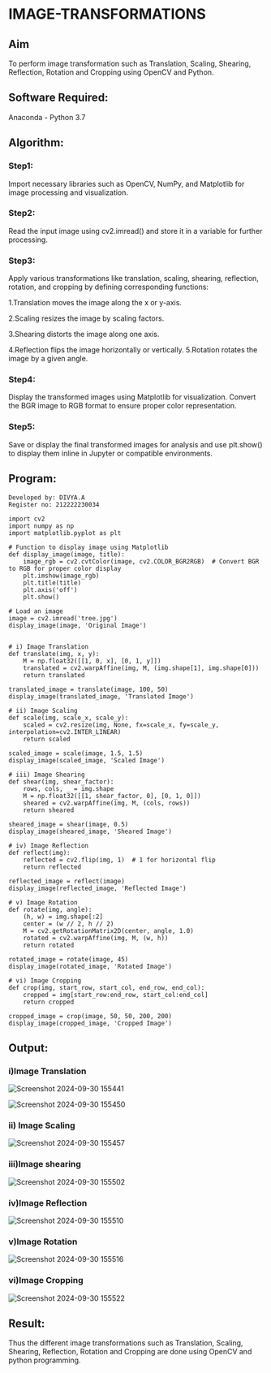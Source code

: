 # IMAGE-TRANSFORMATIONS


## Aim
To perform image transformation such as Translation, Scaling, Shearing, Reflection, Rotation and Cropping using OpenCV and Python.

## Software Required:
Anaconda - Python 3.7

## Algorithm:
### Step1:
Import necessary libraries such as OpenCV, NumPy, and Matplotlib for image processing and visualization.

### Step2:
Read the input image using cv2.imread() and store it in a variable for further processing.

### Step3:
Apply various transformations like translation, scaling, shearing, reflection, rotation, and cropping by defining corresponding functions:

1.Translation moves the image along the x or y-axis.

2.Scaling resizes the image by scaling factors.

3.Shearing distorts the image along one axis. 

4.Reflection flips the image horizontally or vertically. 5.Rotation rotates the image by a given angle.

### Step4:
Display the transformed images using Matplotlib for visualization. Convert the BGR image to RGB format to ensure proper color representation.

### Step5:
Save or display the final transformed images for analysis and use plt.show() to display them inline in Jupyter or compatible environments.



## Program:
```
Developed by: DIVYA.A
Register no: 212222230034

import cv2
import numpy as np
import matplotlib.pyplot as plt

# Function to display image using Matplotlib
def display_image(image, title):
    image_rgb = cv2.cvtColor(image, cv2.COLOR_BGR2RGB)  # Convert BGR to RGB for proper color display
    plt.imshow(image_rgb)
    plt.title(title)
    plt.axis('off')
    plt.show()

# Load an image
image = cv2.imread('tree.jpg')
display_image(image, 'Original Image')


# i) Image Translation
def translate(img, x, y):
    M = np.float32([[1, 0, x], [0, 1, y]])
    translated = cv2.warpAffine(img, M, (img.shape[1], img.shape[0]))
    return translated

translated_image = translate(image, 100, 50)
display_image(translated_image, 'Translated Image')

# ii) Image Scaling
def scale(img, scale_x, scale_y):
    scaled = cv2.resize(img, None, fx=scale_x, fy=scale_y, interpolation=cv2.INTER_LINEAR)
    return scaled

scaled_image = scale(image, 1.5, 1.5)
display_image(scaled_image, 'Scaled Image')

# iii) Image Shearing
def shear(img, shear_factor):
    rows, cols, _ = img.shape
    M = np.float32([[1, shear_factor, 0], [0, 1, 0]])
    sheared = cv2.warpAffine(img, M, (cols, rows))
    return sheared

sheared_image = shear(image, 0.5)
display_image(sheared_image, 'Sheared Image')

# iv) Image Reflection
def reflect(img):
    reflected = cv2.flip(img, 1)  # 1 for horizontal flip
    return reflected

reflected_image = reflect(image)
display_image(reflected_image, 'Reflected Image')

# v) Image Rotation
def rotate(img, angle):
    (h, w) = img.shape[:2]
    center = (w // 2, h // 2)
    M = cv2.getRotationMatrix2D(center, angle, 1.0)
    rotated = cv2.warpAffine(img, M, (w, h))
    return rotated

rotated_image = rotate(image, 45)
display_image(rotated_image, 'Rotated Image')

# vi) Image Cropping
def crop(img, start_row, start_col, end_row, end_col):
    cropped = img[start_row:end_row, start_col:end_col]
    return cropped

cropped_image = crop(image, 50, 50, 200, 200)
display_image(cropped_image, 'Cropped Image')

```
## Output:
### i)Image Translation
![Screenshot 2024-09-30 155441](https://github.com/user-attachments/assets/7b5e3bef-5afa-457b-bf8a-fbce16448426)

![Screenshot 2024-09-30 155450](https://github.com/user-attachments/assets/28350396-fee8-4038-9d65-e7577cf8451b)

### ii) Image Scaling

![Screenshot 2024-09-30 155457](https://github.com/user-attachments/assets/8e1666ce-3ef1-4e9c-91d3-7074618454c4)




### iii)Image shearing

![Screenshot 2024-09-30 155502](https://github.com/user-attachments/assets/d59ed9ee-ec82-4414-b20f-271fdb6d1000)



### iv)Image Reflection

![Screenshot 2024-09-30 155510](https://github.com/user-attachments/assets/a6a65b15-5273-4cbc-9e33-8e0c39576d0f)




### v)Image Rotation

![Screenshot 2024-09-30 155516](https://github.com/user-attachments/assets/10764ab1-64e7-43eb-9d8c-4d8d1177b955)



### vi)Image Cropping
![Screenshot 2024-09-30 155522](https://github.com/user-attachments/assets/3ec82a9d-ddab-4cf4-9018-a623baabeccd)





## Result: 

Thus the different image transformations such as Translation, Scaling, Shearing, Reflection, Rotation and Cropping are done using OpenCV and python programming.
